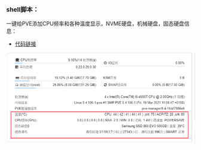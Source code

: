 ### shell脚本：
一键给PVE添加CPU频率和各种温度显示，NVME硬盘，机械硬盘，固态硬盘信息：

- [代码链接](https://github.com/7568168/PVE-manager-status/tree/stcf)

![image](https://github.com/7568168/PVE-manager-status/blob/main/PVE效果图.png)
